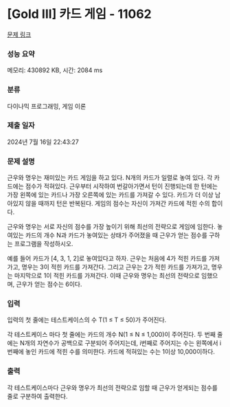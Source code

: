 # [Gold III] 카드 게임 - 11062 

[문제 링크](https://www.acmicpc.net/problem/11062) 

### 성능 요약

메모리: 430892 KB, 시간: 2084 ms

### 분류

다이나믹 프로그래밍, 게임 이론

### 제출 일자

2024년 7월 16일 22:43:27

### 문제 설명

<p>근우와 명우는 재미있는 카드 게임을 하고 있다. N개의 카드가 일렬로 놓여 있다. 각 카드에는 점수가 적혀있다. 근우부터 시작하여 번갈아가면서 턴이 진행되는데 한 턴에는 가장 왼쪽에 있는 카드나 가장 오른쪽에 있는 카드를 가져갈 수 있다. 카드가 더 이상 남아있지 않을 때까지 턴은 반복된다. 게임의 점수는 자신이 가져간 카드에 적힌 수의 합이다.</p>

<p>근우와 명우는 서로 자신의 점수를 가장 높이기 위해 최선의 전략으로 게임에 임한다. 놓여있는 카드의 개수 N과 카드가 놓여있는 상태가 주어졌을 때 근우가 얻는 점수를 구하는 프로그램을 작성하시오.</p>

<p>예를 들어 카드가 [4, 3, 1, 2]로 놓여있다고 하자. 근우는 처음에 4가 적힌 카드를 가져가고, 명우는 3이 적힌 카드를 가져간다. 그리고 근우는 2가 적힌 카드를 가져가고, 명우는 마지막으로 1이 적힌 카드를 가져간다. 이때 근우와 명우는 최선의 전략으로 임했으며, 근우가 얻는 점수는 6이다.</p>

### 입력 

 <p>입력의 첫 줄에는 테스트케이스의 수 T(1 ≤ T ≤ 50)가 주어진다.</p>

<p>각 테스트케이스 마다 첫 줄에는 카드의 개수 N(1 ≤ N ≤ 1,000)이 주어진다. 두 번째 줄에는 N개의 자연수가 공백으로 구분되어 주어지는데, i번째로 주어지는 수는 왼쪽에서 i번째에 놓인 카드에 적힌 수를 의미한다. 카드에 적혀있는 수는 1이상 10,000이하다.</p>

### 출력 

 <p>각 테스트케이스마다 근우와 명우가 최선의 전략으로 임할 때 근우가 얻게되는 점수를 줄로 구분하여 출력한다.</p>


